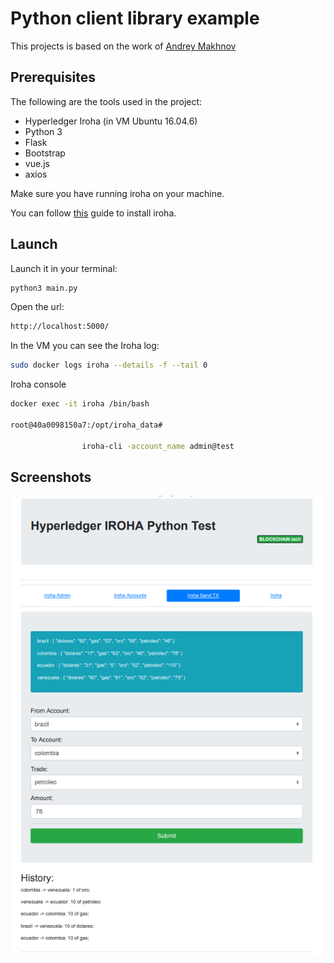 # Python client library example

This projects is based on the work of [Andrey Makhnov](https://github.com/andrcrus/iroha-python-demo)

## Prerequisites

The following are the tools used in the project:

- Hyperledger Iroha (in VM Ubuntu 16.04.6)
- Python 3
- Flask 
- Bootstrap
- vue.js
- axios

Make sure you have running iroha on your machine. 

You can follow [this](https://iroha.readthedocs.io/en/latest/getting_started/index.html) guide to install iroha.

## Launch 

Launch it in your terminal:
```sh
python3 main.py
```

Open the url:

```sh
http://localhost:5000/
```


In the VM you can see the Iroha log:
```sh
sudo docker logs iroha --details -f --tail 0
```


Iroha console
```sh
docker exec -it iroha /bin/bash

root@40a0098150a7:/opt/iroha_data#

                iroha-cli -account_name admin@test

```


## Screenshots

![image](static/img/2.png)